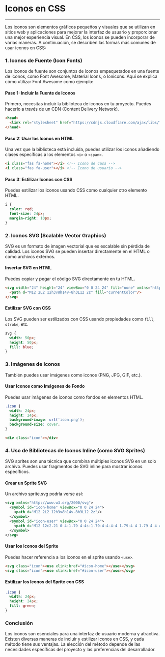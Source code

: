 # Iconos en CSS

---

Los iconos son elementos gráficos pequeños y visuales que se utilizan en sitios web y aplicaciones para mejorar la interfaz de usuario y proporcionar una mejor experiencia visual. En CSS, los iconos se pueden incorporar de varias maneras. A continuación, se describen las formas más comunes de usar iconos en CSS:

### 1. Iconos de Fuente (Icon Fonts)
Los iconos de fuente son conjuntos de iconos empaquetados en una fuente de iconos, como Font Awesome, Material Icons, o Ionicons. Aquí se explica cómo utilizar Font Awesome como ejemplo:

#### Paso 1: Incluir la Fuente de Iconos
Primero, necesitas incluir la biblioteca de iconos en tu proyecto. Puedes hacerlo a través de un CDN (Content Delivery Network).

```html
<head>
  <link rel="stylesheet" href="https://cdnjs.cloudflare.com/ajax/libs/font-awesome/6.0.0-beta3/css/all.min.css">
</head>
```

#### Paso 2: Usar los Iconos en HTML
Una vez que la biblioteca está incluida, puedes utilizar los iconos añadiendo clases específicas a los elementos `<i>` o `<span>`.

```html
<i class="fas fa-home"></i> <!-- Icono de casa -->
<i class="fas fa-user"></i> <!-- Icono de usuario -->
```

#### Paso 3: Estilizar Iconos con CSS
Puedes estilizar los iconos usando CSS como cualquier otro elemento HTML.

```css
i {
  color: red;
  font-size: 24px;
  margin-right: 10px;
}
```

### 2. Iconos SVG (Scalable Vector Graphics)
SVG es un formato de imagen vectorial que es escalable sin pérdida de calidad. Los iconos SVG se pueden insertar directamente en el HTML o como archivos externos.

#### Insertar SVG en HTML
Puedes copiar y pegar el código SVG directamente en tu HTML.

```html
<svg width="24" height="24" viewBox="0 0 24 24" fill="none" xmlns="http://www.w3.org/2000/svg">
  <path d="M12 2L2 12h3v8h14v-8h3L12 2z" fill="currentColor"/>
</svg>
```

#### Estilizar SVG con CSS
Los SVG pueden ser estilizados con CSS usando propiedades como `fill`, `stroke`, etc.

```css
svg {
  width: 50px;
  height: 50px;
  fill: blue;
}
```

### 3. Imágenes de Iconos
También puedes usar imágenes como iconos (PNG, JPG, GIF, etc.).

#### Usar Iconos como Imágenes de Fondo
Puedes usar imágenes de iconos como fondos en elementos HTML.

```css
.icon {
  width: 24px;
  height: 24px;
  background-image: url('icon.png');
  background-size: cover;
}
```

```html
<div class="icon"></div>
```

### 4. Uso de Bibliotecas de Iconos Inline (como SVG Sprites)
SVG sprites son una técnica que combina múltiples iconos SVG en un solo archivo. Puedes usar fragmentos de SVG inline para mostrar iconos específicos.

#### Crear un Sprite SVG
Un archivo sprite.svg podría verse así:

```svg
<svg xmlns="http://www.w3.org/2000/svg">
  <symbol id="icon-home" viewBox="0 0 24 24">
    <path d="M12 2L2 12h3v8h14v-8h3L12 2z"/>
  </symbol>
  <symbol id="icon-user" viewBox="0 0 24 24">
    <path d="M12 12c2.21 0 4-1.79 4-4s-1.79-4-4-4-4 1.79-4 4 1.79 4 4 4zm0 2c-2.67 0-8 1.34-8 4v2h16v-2c0-2.66-5.33-4-8-4z"/>
  </symbol>
</svg>
```

#### Usar los Iconos del Sprite
Puedes hacer referencia a los iconos en el sprite usando `<use>`.

```html
<svg class="icon"><use xlink:href="#icon-home"></use></svg>
<svg class="icon"><use xlink:href="#icon-user"></use></svg>
```

#### Estilizar los Iconos del Sprite con CSS
```css
.icon {
  width: 24px;
  height: 24px;
  fill: green;
}
```

### Conclusión
Los iconos son esenciales para una interfaz de usuario moderna y atractiva. Existen diversas maneras de incluir y estilizar iconos en CSS, y cada método tiene sus ventajas. La elección del método depende de las necesidades específicas del proyecto y las preferencias del desarrollador.